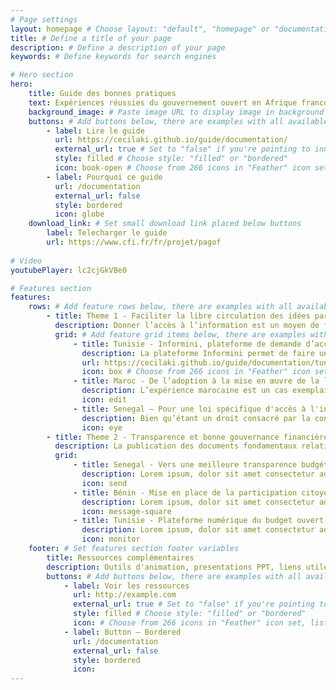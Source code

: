 ```yaml
---
# Page settings
layout: homepage # Choose layout: "default", "homepage" or "documentation-archive"
title: # Define a title of your page
description: # Define a description of your page
keywords: # Define keywords for search engines

# Hero section
hero:
    title: Guide des bonnes pratiques
    text: Expériences réussies du gouvernement ouvert en Afrique francophone
    background_image: # Paste image URL to display image in background of hero section
    buttons: # Add buttons below, there are examples with all available options
        - label: Lire le guide
          url: https://cecilaki.github.io/guide/documentation/
          external_url: true # Set to "false" if you're pointing to inner page
          style: filled # Choose style: "filled" or "bordered"
          icon: book-open # Choose from 266 icons in "Feather" icon set, list of all icons is available here - https://feathericons.com
        - label: Pourquoi ce guide 
          url: /documentation
          external_url: false
          style: bordered
          icon: globe
    download_link: # Set small download link placed below buttons
        label: Telecharger le guide
        url: https://www.cfi.fr/fr/projet/pagof
       
# Video
youtubePlayer: lc2cjGkVBe0

# Features section
features:
    rows: # Add feature rows below, there are examples with all available options
        - title: Theme 1 - Faciliter la libre circulation des idées par le droit d’accès à l’information
          description: Donner l’accès à l’information est un moyen de favoriser la transparence, l’intégrité et la redevabilité ainsi que l’ouverture des données. L’accès à l’information constitue l’un des quatre critères d’éligibilité au PGO.
          grid: # Add feature grid items below, there are examples with all available options
              - title: Tunisie - Informini, plateforme de demande d’accès à l’information 
                description: La plateforme Informini permet de faire une demande d’accès simplifiée à des informations détenues par une organisation publique tunisienne.
                url: https://cecilaki.github.io/guide/documentation/tunisie-informini-plateforme-acces-information/
                icon: box # Choose from 266 icons in "Feather" icon set, list of all icons is available here - https://feathericons.com
              - title: Maroc - De l’adoption à la mise en œuvre de la loi d'accès à l'information
                description: L’expérience marocaine est un cas exemplaire de par la consultation permanente de la société civile tout au long du processus de construction de la loi d’accès à l’information.
                icon: edit
              - title: Senegal — Pour une loi spécifique d'accès à l'information
                description: Bien qu’étant un droit consacré par la constitution sénégalaise, l’accès à l’information ne fait pas l’objet d’une loi spécifique dans le pays.
                icon: eye
        - title: Theme 2 - Transparence et bonne gouvernance financière
          description: La publication des documents fondamentaux relatifs à la dépense publique et leur mise à jour régulière constituent les éléments de base d'un système budgétaire responsable, transparent et ouvert. Il s’agit d’un des critères d’éligibilité essentiel pour l’adhésion au PGO.
          grid:
              - title: Senegal - Vers une meilleure transparence budgétaire et financière
                description: Lorem ipsum, dolor sit amet consectetur adipisicing elit. Provident iste voluptas sunt eligendi sit dolorem blanditiis nostrum, fuga ducimus enim? Ut temporibus.
                icon: send
              - title: Bénin - Mise en place de la participation citoyenne dans le budget de l'État
                description: Lorem ipsum, dolor sit amet consectetur adipisicing elit. Provident iste voluptas sunt eligendi sit dolorem blanditiis nostrum, fuga ducimus enim? Ut temporibus.
                icon: message-square
              - title: Tunisie - Plateforme numérique du budget ouvert Mizaniatouna 
                description: Lorem ipsum, dolor sit amet consectetur adipisicing elit. Provident iste voluptas sunt eligendi sit dolorem blanditiis nostrum, fuga ducimus enim? Ut temporibus.
                icon: monitor
    footer: # Set features section footer variables
        title: Ressources complémentaires
        description: Outils d'animation, presentations PPT, liens utiles, retrouvez ici toutes les ressources pour compléter votre lecture du guide des bonnes pratiques.
        buttons: # Add buttons below, there are examples with all available options
            - label: Voir les ressources
              url: http://example.com
              external_url: true # Set to "false" if you're pointing to inner page
              style: filled # Choose style: "filled" or "bordered"
              icon: # Choose from 266 icons in "Feather" icon set, list of all icons is available here - https://feathericons.com
            - label: Button — Bordered
              url: /documentation
              external_url: false
              style: bordered
              icon:
---
```

